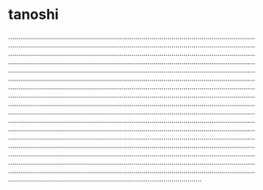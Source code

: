 # tanoshi

.............................................................................................................................................................................................................................................................................................................................................................................................................................................................................................................................................................................................................................................................................................................................................................................................................................................................................................................................................................................................................................................................................................................................................................................................................................................................................................................................................................................................................................................................................................................................................................................................................................................................................................................................................................................................................................................................................................................................................................................................................................................................................................................................................................................................................................................................................................